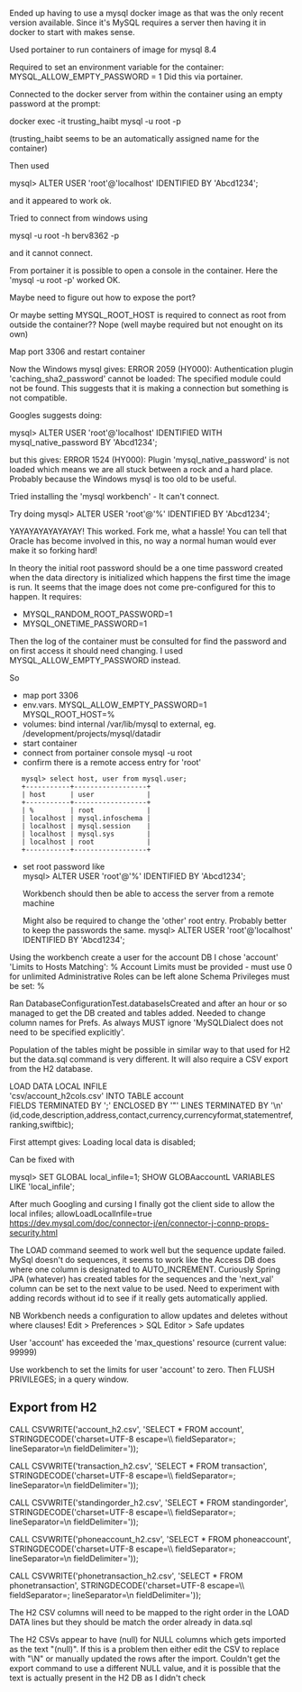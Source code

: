 Ended up having to use a mysql docker image as that was the only recent version available.
Since it's MySQL requires a server then having it in docker to start with makes sense.
 

Used portainer to run containers of image for mysql 8.4

Required to set an environment variable for the container: MYSQL_ALLOW_EMPTY_PASSWORD = 1
Did this via portainer.

Connected to the docker server from within the container using an empty password at the prompt:

docker exec -it trusting_haibt mysql -u root -p

(trusting_haibt seems to be an automatically assigned name for the container)

Then used

mysql> ALTER USER 'root'@'localhost' IDENTIFIED BY 'Abcd1234';

and it appeared to work ok.

Tried to connect from windows using 

mysql -u root -h berv8362 -p

and it cannot connect.


From portainer it is possible to open a console in the container. Here the 'mysql -u root -p' worked OK.

Maybe need to figure out how to expose the port?

Or maybe setting MYSQL_ROOT_HOST is required to connect as root from outside the container??
Nope (well maybe required but not enought on its own)

Map port 3306 and restart container

Now the Windows mysql gives: ERROR 2059 (HY000): Authentication plugin 'caching_sha2_password' cannot be loaded: The specified module could not be found.
This suggests that it is making a connection but something is not compatible.

Googles suggests doing:

mysql> ALTER USER 'root'@'localhost' IDENTIFIED WITH mysql_native_password BY 'Abcd1234';

but this gives: ERROR 1524 (HY000): Plugin 'mysql_native_password' is not loaded
which means we are all stuck between a rock and a hard place.
Probably because the Windows mysql is too old to be useful.

Tried installing the 'mysql workbench' - It can't connect. 

Try doing
mysql> ALTER USER 'root'@'%' IDENTIFIED BY 'Abcd1234';

YAYAYAYAYAYAYAY! This worked.
Fork me, what a hassle! You can tell that Oracle has become involved in this, no way a normal
human would ever make it so forking hard!

In theory the initial root password should be a one time password created when the data directory
is initialized which happens the first time the image is run. It seems that the image
does not come pre-configured for this to happen. It requires:

- MYSQL_RANDOM_ROOT_PASSWORD=1 
- MYSQL_ONETIME_PASSWORD=1

Then the log of the container must be consulted for find the password and on first access it should
need changing. I used MYSQL_ALLOW_EMPTY_PASSWORD instead.

So
 - map port 3306
 - env.vars. 
      MYSQL_ALLOW_EMPTY_PASSWORD=1
      MYSQL_ROOT_HOST=%
 - volumes: bind internal /var/lib/mysql to external, eg. /development/projects/mysql/datadir
 - start container  
 - connect from portainer console
   mysql -u root
 - confirm there is a remote access entry for 'root'

```
   mysql> select host, user from mysql.user;
   +-----------+------------------+
   | host      | user             |
   +-----------+------------------+
   | %         | root             |
   | localhost | mysql.infoschema |
   | localhost | mysql.session    |
   | localhost | mysql.sys        |
   | localhost | root             |
   +-----------+------------------+
```

 - set root password like    
   mysql> ALTER USER 'root'@'%' IDENTIFIED BY 'Abcd1234';  
   
   Workbench should then be able to access the server from a remote machine
   
   Might also be required to change the 'other' root entry. Probably better to keep the passwords the same.
   mysql> ALTER USER 'root'@'localhost' IDENTIFIED BY 'Abcd1234';

Using the workbench create a user for the account DB
   I chose 'account'
   'Limits to Hosts Matching': %
   Account Limits must be provided - must use 0 for unlimited
   Administrative Roles can be left alone
   Schema Privileges must be set: %
   
Ran DatabaseConfigurationTest.databaseIsCreated and after an hour or so managed to
get the DB created and tables added. Needed to change column names for Prefs.
As always MUST ignore 'MySQLDialect does not need to be specified explicitly'.

Population of the tables might be possible in similar way to that used for H2
but the data.sql command is very different. It will also require a CSV export from the H2 database.

LOAD DATA LOCAL INFILE  
'csv/account_h2cols.csv'
INTO TABLE account  
FIELDS TERMINATED BY ';' 
ENCLOSED BY '"'
LINES TERMINATED BY '\n'
(id,code,description,address,contact,currency,currencyformat,statementref,ranking,swiftbic);


First attempt gives: Loading local data is disabled;

Can be fixed with

mysql> SET GLOBAL local_infile=1;
SHOW GLOBAaccountL VARIABLES LIKE 'local_infile';

After much Googling and cursing I finally got the client side to allow the local infiles; allowLoadLocalInfile=true
https://dev.mysql.com/doc/connector-j/en/connector-j-connp-props-security.html

The LOAD command seemed to work well but the sequence update failed. MySql doesn't do sequences, it seems
to work like the Access DB does where one column is designated to AUTO_INCREMENT. Curiously Spring JPA (whatever)
has created tables for the sequences and the 'next_val' column can be set to the next value to be used.
Need to experiment with adding records without id to see if it really gets automatically applied.

NB Workbench needs a configuration to allow updates and deletes without where clauses! 
Edit > Preferences > SQL Editor > Safe updates

User 'account' has exceeded the 'max_questions' resource (current value: 99999)

Use workbench to set the limits for user 'account' to zero.
Then 
FLUSH PRIVILEGES;
in a query window.

## Export from H2
CALL CSVWRITE('account_h2.csv', 
'SELECT * FROM account', 
STRINGDECODE('charset=UTF-8 escape=\\\\ fieldSeparator=; lineSeparator=\n fieldDelimiter='));

CALL CSVWRITE('transaction_h2.csv', 
'SELECT * FROM transaction', 
STRINGDECODE('charset=UTF-8 escape=\\\\ fieldSeparator=; lineSeparator=\n fieldDelimiter='));

CALL CSVWRITE('standingorder_h2.csv', 
'SELECT * FROM standingorder', 
STRINGDECODE('charset=UTF-8 escape=\\\\ fieldSeparator=; lineSeparator=\n fieldDelimiter='));

CALL CSVWRITE('phoneaccount_h2.csv', 
'SELECT * FROM phoneaccount', 
STRINGDECODE('charset=UTF-8 escape=\\\\ fieldSeparator=; lineSeparator=\n fieldDelimiter='));

CALL CSVWRITE('phonetransaction_h2.csv', 
'SELECT * FROM phonetransaction', 
STRINGDECODE('charset=UTF-8 escape=\\\\ fieldSeparator=; lineSeparator=\n fieldDelimiter='));

The H2 CSV columns will need to be mapped to the right order in the LOAD DATA lines but they should be
match the order already in data.sql

The H2 CSVs appear to have (null) for NULL columns which gets imported as the text "(null)". If this
is a problem then either edit the CSV to replace with "\N" or manually updated the rows after the import.
Couldn't get the export command to use a different NULL value, and it is possible that the text is actually
present in the H2 DB as I didn't check 
